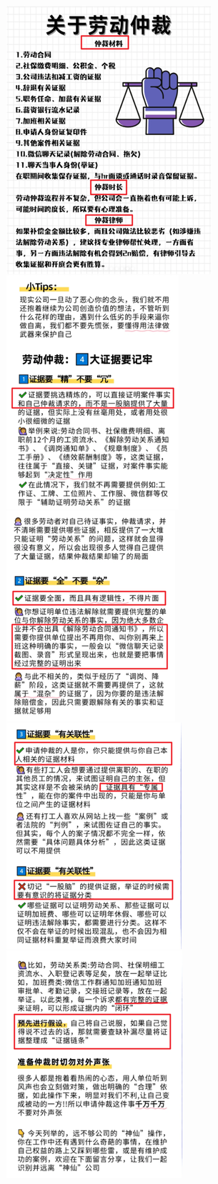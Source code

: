 
![](../photo/Pasted%20image%2020250310181004.png)
![](../photo/Pasted%20image%2020250310205110.png)
![](../photo/Pasted%20image%2020250310205308.png)
![](../photo/Pasted%20image%2020250310205456.png)
![](../photo/Pasted%20image%2020250310205700.png)
